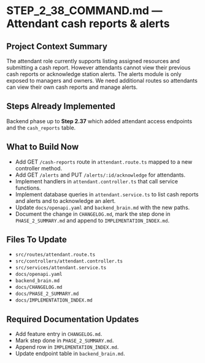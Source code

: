 # STEP_2_38_COMMAND.md — Attendant cash reports & alerts

## Project Context Summary
The attendant role currently supports listing assigned resources and submitting a cash report. However attendants cannot view their previous cash reports or acknowledge station alerts. The alerts module is only exposed to managers and owners. We need additional routes so attendants can view their own cash reports and manage alerts.

## Steps Already Implemented
Backend phase up to **Step 2.37** which added attendant access endpoints and the `cash_reports` table.

## What to Build Now
- Add GET `/cash-reports` route in `attendant.route.ts` mapped to a new controller method.
- Add GET `/alerts` and PUT `/alerts/:id/acknowledge` for attendants.
- Implement handlers in `attendant.controller.ts` that call service functions.
- Implement database queries in `attendant.service.ts` to list cash reports and alerts and to acknowledge an alert.
- Update `docs/openapi.yaml` and `backend_brain.md` with the new paths.
- Document the change in `CHANGELOG.md`, mark the step done in `PHASE_2_SUMMARY.md` and append to `IMPLEMENTATION_INDEX.md`.

## Files To Update
- `src/routes/attendant.route.ts`
- `src/controllers/attendant.controller.ts`
- `src/services/attendant.service.ts`
- `docs/openapi.yaml`
- `backend_brain.md`
- `docs/CHANGELOG.md`
- `docs/PHASE_2_SUMMARY.md`
- `docs/IMPLEMENTATION_INDEX.md`

## Required Documentation Updates
- Add feature entry in `CHANGELOG.md`.
- Mark step done in `PHASE_2_SUMMARY.md`.
- Append row in `IMPLEMENTATION_INDEX.md`.
- Update endpoint table in `backend_brain.md`.

